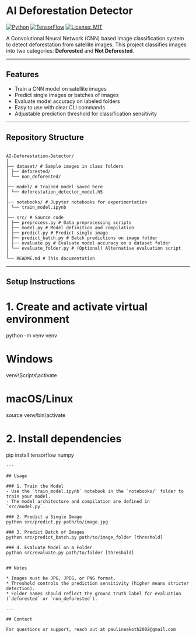 
# AI Deforestation Detector

[![Python](https://img.shields.io/badge/python-3.8%2B-blue)](https://www.python.org/)
[![TensorFlow](https://img.shields.io/badge/tensorflow-2.x-orange)](https://www.tensorflow.org/)
[![License: MIT](https://img.shields.io/badge/license-MIT-green)](LICENSE)

A Convolutional Neural Network (CNN) based image classification system to detect deforestation from satellite images. This project classifies images into two categories: **Deforested** and **Not Deforested**.

---

## Features

- Train a CNN model on satellite images
- Predict single images or batches of images
- Evaluate model accuracy on labeled folders
- Easy to use with clear CLI commands
- Adjustable prediction threshold for classification sensitivity

---

## Repository Structure

```

AI-Deforestation-Detector/
│
├── dataset/ # Sample images in class folders
│ ├── deforested/
│ └── non_deforested/
│
├── model/ # Trained model saved here
│ └── deforestation_detector_model.h5
│
├── notebooks/ # Jupyter notebooks for experimentation
│ └── train_model.ipynb
│
├── src/ # Source code
│ ├── preprocess.py # Data preprocessing scripts
│ ├── model.py # Model definition and compilation
│ ├── predict.py # Predict single image
│ ├── predict_batch.py # Batch predictions on image folder
│ ├── evaluate.py # Evaluate model accuracy on a dataset folder
│ └── evaluate_folder.py # (Optional) Alternative evaluation script
│
└── README.md # This documentation

````

---

## Setup Instructions

# 1. Create and activate virtual environment

python -m venv venv

# Windows
venv\Scripts\activate

# macOS/Linux
source venv/bin/activate

# 2. Install dependencies

pip install tensorflow numpy
````
---

## Usage

### 1. Train the Model
- Use the `train_model.ipynb` notebook in the `notebooks/` folder to train your model.
- The model architecture and compilation are defined in `src/model.py`.

### 2. Predict a Single Image
python src/predict.py path/to/image.jpg

### 3. Predict Batch of Images
python src/predict_batch.py path/to/image_folder [threshold]

### 4. Evaluate Model on a Folder
python src/evaluate.py path/to/folder [threshold]


## Notes

* Images must be JPG, JPEG, or PNG format.
* Threshold controls the prediction sensitivity (higher means stricter detection).
* Folder names should reflect the ground truth label for evaluation (`deforested` or `non_deforested`).

---

## Contact

For questions or support, reach out at paulineakoth2002@gmail.com

